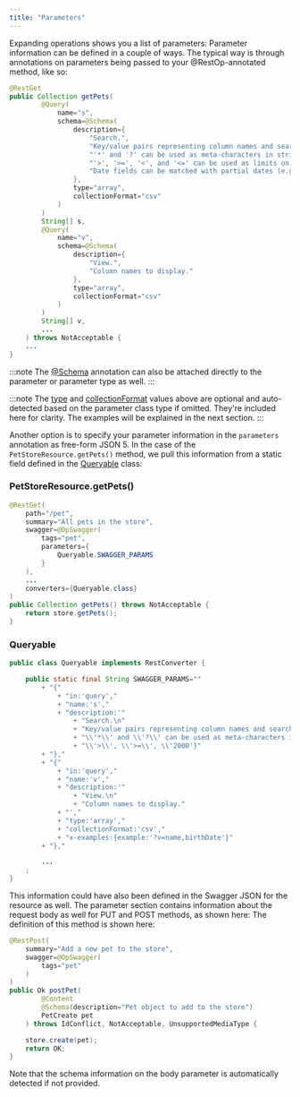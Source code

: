 ```yaml
---
title: "Parameters"
---
```


Expanding operations shows you a list of parameters: Parameter information can be defined in a couple of ways.
The typical way is through annotations on parameters being passed to your @RestOp-annotated method, like so:

```java
@RestGet
public Collection getPets(
        @Query(
            name="s",
            schema=@Schema(
                description={
                    "Search.",
                    "Key/value pairs representing column names and search tokens.",
                    "'*' and '?' can be used as meta-characters in string fields.",
                    "'>', '>=', '<', and '<=' can be used as limits on numeric and date fields.",
                    "Date fields can be matched with partial dates (e.g. '2018' to match any date in the year 2018)."
                },
                type="array",
                collectionFormat="csv"
            )
        )
        String[] s,
        @Query(
            name="v",
            schema=@Schema(
                description={
                    "View.",
                    "Column names to display."
                },
                type="array",
                collectionFormat="csv"
            )
        )
        String[] v,
        ...
    ) throws NotAcceptable {
    ...
}
```


:::note
The [@Schema]({{API_DOCS}}/org/apache/juneau/annotation/Schema.html) annotation can also be attached
directly to the parameter or parameter type as well.
:::


:::note
The [type]({{API_DOCS}}/org/apache/juneau/annotation/Schema.html#type()) and [collectionFormat]({{API_DOCS}}/org/apache/juneau/annotation/Schema.html#collectionFormat()) values above are optional and auto-detected based on the
parameter class type if omitted.  They're included here for clarity.
The examples will be explained in the next section.
:::

Another option is to specify your parameter information in the `parameters` annotation as free-form JSON 5.
In the case of the `PetStoreResource.getPets()` method, we pull this information from a static field defined in the [Queryable]({{API_DOCS}}/org/apache/juneau/rest/converter/Queryable.html) class:
### PetStoreResource.getPets()


```java
@RestGet(
    path="/pet",
    summary="All pets in the store",
    swagger=@OpSwagger(
        tags="pet",
        parameters={
            Queryable.SWAGGER_PARAMS
        }
    ),
    ...
    converters={Queryable.class}
)
public Collection getPets() throws NotAcceptable {
    return store.getPets();
}
```


### Queryable


```java
public class Queryable implements RestConverter {

    public static final String SWAGGER_PARAMS=""
        + "{"
            + "in:'query',"
            + "name:'s',"
            + "description:'"
                + "Search.\n"
                + "Key/value pairs representing column names and search tokens.\n"
                + "\\'*\\' and \\'?\\' can be used as meta-characters in string fields.\n"
                + "\\'>\\', \\'>=\\', \\'2000'}"
        + "},"
        + "{"
            + "in:'query',"
            + "name:'v',"
            + "description:'"
                + "View.\n"
                + "Column names to display."
            + "',"
            + "type:'array',"
            + "collectionFormat:'csv',"
            + "x-examples:{example:'?v=name,birthDate'}"
        + "},"

        ...
    ;
}
```


This information could have also been defined in the Swagger JSON for the resource as well.
The parameter section contains information about the request body as well for PUT and POST methods, as shown here: The definition of this method is shown here:

```java
@RestPost(
    summary="Add a new pet to the store",
    swagger=@OpSwagger(
        tags="pet"
    )
)
public Ok postPet(
        @Content
        @Schema(description="Pet object to add to the store")
        PetCreate pet
    ) throws IdConflict, NotAcceptable, UnsupportedMediaType {

    store.create(pet);
    return OK;
}
```


Note that the schema information on the body parameter is automatically detected if not provided.

